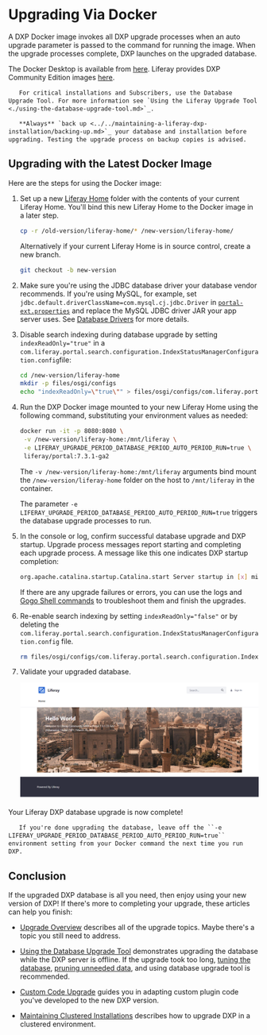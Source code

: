 # Upgrading Via Docker

A DXP Docker image invokes all DXP upgrade processes when an auto upgrade parameter is passed to the command for running the image. When the upgrade processes complete, DXP launches on the upgraded database.

The Docker Desktop is available from [here](https://www.docker.com/products/docker-desktop). Liferay provides DXP Community Edition images [here](https://hub.docker.com/r/liferay/portal).

```important::
   For critical installations and Subscribers, use the Database Upgrade Tool. For more information see `Using the Liferay Upgrade Tool <./using-the-database-upgrade-tool.md>`_.
```

```warning::
   **Always** `back up <../../maintaining-a-liferay-dxp-installation/backing-up.md>`_ your database and installation before upgrading. Testing the upgrade process on backup copies is advised.
```

## Upgrading with the Latest Docker Image

Here are the steps for using the Docker image:

1. Set up a new [Liferay Home](../../reference/liferay-home.md) folder with the contents of your current Liferay Home. You'll bind this new Liferay Home to the Docker image in a later step.

    ```bash
    cp -r /old-version/liferay-home/* /new-version/liferay-home/
    ```

    Alternatively if your current Liferay Home is in source control, create a new branch.

    ```bash
    git checkout -b new-version
    ```

1. Make sure you're using the JDBC database driver your database vendor recommends. If you're using MySQL, for example, set `jdbc.default.driverClassName=com.mysql.cj.jdbc.Driver` in [`portal-ext.properties`](../../reference/portal-properties.md) and replace the MySQL JDBC driver JAR your app server uses. See [Database Drivers](../configuration-and-infrastructure/migrating-configurations-and-properties.md#database-drivers) for more details.

1. Disable search indexing during database upgrade by setting `indexReadOnly="true"` in a `com.liferay.portal.search.configuration.IndexStatusManagerConfiguration.config`file:

    ```bash
    cd /new-version/liferay-home
    mkdir -p files/osgi/configs
    echo "indexReadOnly=\"true\"" > files/osgi/configs/com.liferay.portal.search.configuration.IndexStatusManagerConfiguration.config
    ```

1. Run the DXP Docker image mounted to your new Liferay Home using the following command, substituting your environment values as needed:

    ```bash
    docker run -it -p 8080:8080 \
     -v /new-version/liferay-home:/mnt/liferay \
     -e LIFERAY_UPGRADE_PERIOD_DATABASE_PERIOD_AUTO_PERIOD_RUN=true \
     liferay/portal:7.3.1-ga2
    ```

    The `-v /new-version/liferay-home:/mnt/liferay` arguments bind mount the `/new-version/liferay-home` folder on the host to `/mnt/liferay` in the container.

    The parameter `-e LIFERAY_UPGRADE_PERIOD_DATABASE_PERIOD_AUTO_PERIOD_RUN=true` triggers the database upgrade processes to run.

1. In the console or log, confirm successful database upgrade and DXP startup. Upgrade process messages report starting and completing each upgrade process. A message like this one indicates DXP startup completion:

    ```bash
    org.apache.catalina.startup.Catalina.start Server startup in [x] milliseconds
    ```

    If there are any upgrade failures or errors, you can use the logs and [Gogo Shell commands](../upgrade-stability-and-performance/upgrading-modules-using-gogo-shell.md) to troubleshoot them and finish the upgrades.

1. Re-enable search indexing by setting `indexReadOnly="false"` or by deleting the `com.liferay.portal.search.configuration.IndexStatusManagerConfiguration.config` file.

    ```bash
    rm files/osgi/configs/com.liferay.portal.search.configuration.IndexStatusManagerConfiguration.config
    ```

1. Validate your upgraded database.

    ![Here is the Liferay DXP landing screen.](./upgrading-via-docker/images/01.png)

Your Liferay DXP database upgrade is now complete!

```note::
   If you're done upgrading the database, leave off the ``-e LIFERAY_UPGRADE_PERIOD_DATABASE_PERIOD_AUTO_PERIOD_RUN=true`` environment setting from your Docker command the next time you run DXP.
```

## Conclusion

If the upgraded DXP database is all you need, then enjoy using your new version of DXP! If there's more to completing your upgrade, these articles can help you finish:

* [Upgrade Overview](./upgrade-overview.md) describes all of the upgrade topics. Maybe there's a topic you still need to address.

* [Using the Database Upgrade Tool](./using-the-database-upgrade-tool.md) demonstrates upgrading the database while the DXP server is offline. If the upgrade took too long, [tuning the database](../upgrade-stability-and-performance/database-tuning-for-upgrades.md), [pruning unneeded data](../upgrade-stability-and-performance/database-pruning-for-faster-upgrades.md), and using database upgrade tool is recommended.

* [Custom Code Upgrade](https://help.liferay.com/hc/en-us/articles/360029316391-Introduction-to-Upgrading-Code-to-Liferay-DXP-7-2) guides you in adapting custom plugin code you've developed to the new DXP version.

* [Maintaining Clustered Installations](../../maintaining-a-liferay-dxp-installation/maintaining-clustered-installations/maintaining-clustered-installations.md) describes how to upgrade DXP in a clustered environment.
